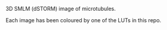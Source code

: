 3D SMLM (dSTORM) image of microtubules.

Each image has been coloured by one of the LUTs in this repo.
